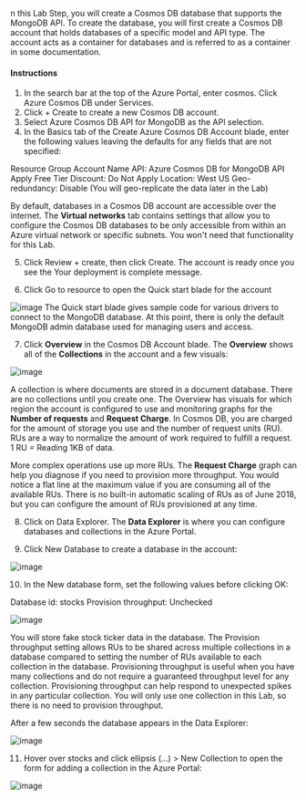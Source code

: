 n this Lab Step, you will create a Cosmos DB database that supports the MongoDB API. To create the database, you will first create a Cosmos DB account that holds databases of a specific model and API type. The account acts as a container for databases and is referred to as a container in some documentation.

#### Instructions
1. In the search bar at the top of the Azure Portal, enter cosmos. Click Azure Cosmos DB under Services.
2. Click + Create to create a new Cosmos DB account.
3. Select Azure Cosmos DB API for MongoDB as the API selection.
4. In the Basics tab of the Create Azure Cosmos DB Account blade, enter the following values leaving the defaults for any fields that are not specified:

Resource Group
Account Name
API: Azure Cosmos DB for MongoDB API
Apply Free Tier Discount: Do Not Apply
Location: West US
Geo-redundancy: Disable (You will geo-replicate the data later in the Lab) 

By default, databases in a Cosmos DB account are accessible over the internet. The **Virtual networks** tab contains settings that allow you to configure the Cosmos DB databases to be only accessible from within an Azure virtual network or specific subnets. You won't need that functionality for this Lab.

5. Click Review + create, then click Create.
The account is ready once you see the Your deployment is complete message.

6. Click Go to resource to open the Quick start blade for the account

![image](https://user-images.githubusercontent.com/12064832/189541636-d76d6dcc-f0de-4c8b-9fc7-6cbb4e228b95.png)
The Quick start blade gives sample code for various drivers to connect to the MongoDB database. At this point, there is only the default MongoDB admin database used for managing users and access.

7. Click **Overview** in the Cosmos DB Account blade.
The **Overview** shows all of the **Collections** in the account and a few visuals:

![image](https://user-images.githubusercontent.com/12064832/189542106-3ac30d71-f869-4826-afd8-d34951979202.png)

A collection is where documents are stored in a document database. 
There are no collections until you create one. 
The Overview has visuals for which region the account is configured to use and monitoring graphs for the **Number of requests** and **Request Charge**. 
In Cosmos DB, you are charged for the amount of storage you use and the number of request units (RU).
RUs are a way to normalize the amount of work required to fulfill a request. 
1 RU = Reading 1KB of data. 

More complex operations use up more RUs. 
The **Request Charge** graph can help you diagnose if you need to provision more throughput. 
You would notice a flat line at the maximum value if you are consuming all of the available RUs. 
There is no built-in automatic scaling of RUs as of June 2018, but you can configure the amount of RUs provisioned at any time.

8. Click on Data Explorer.
The **Data Explorer** is where you can configure databases and collections in the Azure Portal.

9. Click New Database to create a database in the account:

![image](https://user-images.githubusercontent.com/12064832/189542301-1027b674-f153-4dc2-bdf5-479d0ec43f28.png)

10. In the New database form, set the following values before clicking OK:

Database id: stocks
Provision throughput: Unchecked

![image](https://user-images.githubusercontent.com/12064832/189542305-308da9fb-39ac-4d9c-86e5-5efe628fe910.png)

You will store fake stock ticker data in the database. The Provision throughput setting allows RUs to be shared across multiple collections in a database compared to setting the number of RUs available to each collection in the database. Provisioning throughput is useful when you have many collections and do not require a guaranteed throughput level for any collection. Provisioning throughput can help respond to unexpected spikes in any particular collection. You will only use one collection in this Lab, so there is no need to provision throughput.

After a few seconds the database appears in the Data Explorer:

![image](https://user-images.githubusercontent.com/12064832/189542376-c5553ba2-8d3b-40a7-adc3-a784a14441ad.png)

11. Hover over stocks and click ellipsis (...) > New Collection to open the form for adding a collection in the Azure Portal:

![image](https://user-images.githubusercontent.com/12064832/189542389-f0be4d6e-de8d-462b-aced-540193c1150a.png)

